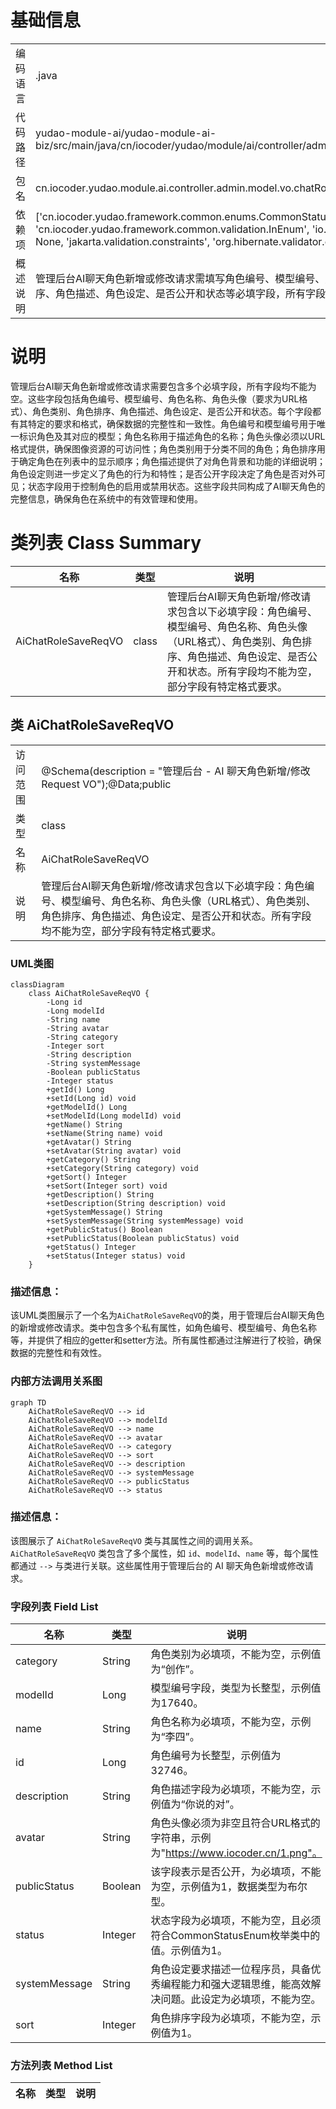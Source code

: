 # 基础信息

|      |      |
|------|------|
| 编码语言 | .java |
| 代码路径 | yudao-module-ai/yudao-module-ai-biz/src/main/java/cn/iocoder/yudao/module/ai/controller/admin/model/vo/chatRole/AiChatRoleSaveReqVO.java |
| 包名 | cn.iocoder.yudao.module.ai.controller.admin.model.vo.chatRole |
| 依赖项 | ['cn.iocoder.yudao.framework.common.enums.CommonStatusEnum', 'cn.iocoder.yudao.framework.common.validation.InEnum', 'io.swagger.v3.oas.annotations.media.Schema', None, 'jakarta.validation.constraints', 'org.hibernate.validator.constraints.URL'] |
| 概述说明 | 管理后台AI聊天角色新增或修改请求需填写角色编号、模型编号、角色名称、角色头像（URL格式）、角色类别、角色排序、角色描述、角色设定、是否公开和状态等必填字段，所有字段均不能为空，部分字段有特定格式要求。 |

# 说明

管理后台AI聊天角色新增或修改请求需要包含多个必填字段，所有字段均不能为空。这些字段包括角色编号、模型编号、角色名称、角色头像（要求为URL格式）、角色类别、角色排序、角色描述、角色设定、是否公开和状态。每个字段都有其特定的要求和格式，确保数据的完整性和一致性。角色编号和模型编号用于唯一标识角色及其对应的模型；角色名称用于描述角色的名称；角色头像必须以URL格式提供，确保图像资源的可访问性；角色类别用于分类不同的角色；角色排序用于确定角色在列表中的显示顺序；角色描述提供了对角色背景和功能的详细说明；角色设定则进一步定义了角色的行为和特性；是否公开字段决定了角色是否对外可见；状态字段用于控制角色的启用或禁用状态。这些字段共同构成了AI聊天角色的完整信息，确保角色在系统中的有效管理和使用。

# 类列表 Class Summary

| 名称   | 类型  | 说明 |
|-------|------|-------------|
| AiChatRoleSaveReqVO | class | 管理后台AI聊天角色新增/修改请求包含以下必填字段：角色编号、模型编号、角色名称、角色头像（URL格式）、角色类别、角色排序、角色描述、角色设定、是否公开和状态。所有字段均不能为空，部分字段有特定格式要求。 |



## 类 AiChatRoleSaveReqVO

|      |      |
|------|------|
| 访问范围 | @Schema(description = "管理后台 - AI 聊天角色新增/修改 Request VO");@Data;public |
| 类型 | class |
| 名称 | AiChatRoleSaveReqVO |
| 说明 | 管理后台AI聊天角色新增/修改请求包含以下必填字段：角色编号、模型编号、角色名称、角色头像（URL格式）、角色类别、角色排序、角色描述、角色设定、是否公开和状态。所有字段均不能为空，部分字段有特定格式要求。 |


### UML类图

```mermaid
classDiagram
    class AiChatRoleSaveReqVO {
        -Long id
        -Long modelId
        -String name
        -String avatar
        -String category
        -Integer sort
        -String description
        -String systemMessage
        -Boolean publicStatus
        -Integer status
        +getId() Long
        +setId(Long id) void
        +getModelId() Long
        +setModelId(Long modelId) void
        +getName() String
        +setName(String name) void
        +getAvatar() String
        +setAvatar(String avatar) void
        +getCategory() String
        +setCategory(String category) void
        +getSort() Integer
        +setSort(Integer sort) void
        +getDescription() String
        +setDescription(String description) void
        +getSystemMessage() String
        +setSystemMessage(String systemMessage) void
        +getPublicStatus() Boolean
        +setPublicStatus(Boolean publicStatus) void
        +getStatus() Integer
        +setStatus(Integer status) void
    }
```

### 描述信息：
该UML类图展示了一个名为`AiChatRoleSaveReqVO`的类，用于管理后台AI聊天角色的新增或修改请求。类中包含多个私有属性，如角色编号、模型编号、角色名称等，并提供了相应的getter和setter方法。所有属性都通过注解进行了校验，确保数据的完整性和有效性。


### 内部方法调用关系图

```mermaid
graph TD
    AiChatRoleSaveReqVO --> id
    AiChatRoleSaveReqVO --> modelId
    AiChatRoleSaveReqVO --> name
    AiChatRoleSaveReqVO --> avatar
    AiChatRoleSaveReqVO --> category
    AiChatRoleSaveReqVO --> sort
    AiChatRoleSaveReqVO --> description
    AiChatRoleSaveReqVO --> systemMessage
    AiChatRoleSaveReqVO --> publicStatus
    AiChatRoleSaveReqVO --> status
```

### 描述信息：
该图展示了 `AiChatRoleSaveReqVO` 类与其属性之间的调用关系。`AiChatRoleSaveReqVO` 类包含了多个属性，如 `id`、`modelId`、`name` 等，每个属性都通过 `-->` 与类进行关联。这些属性用于管理后台的 AI 聊天角色新增或修改请求。

### 字段列表 Field List

| 名称  | 类型  | 说明 |
|-------|-------|------|
| category | String | 角色类别为必填项，不能为空，示例值为“创作”。 |
| modelId | Long | 模型编号字段，类型为长整型，示例值为17640。 |
| name | String | 角色名称为必填项，不能为空，示例为“李四”。 |
| id | Long | 角色编号为长整型，示例值为32746。 |
| description | String | 角色描述字段为必填项，不能为空，示例值为“你说的对”。 |
| avatar | String | 角色头像必须为非空且符合URL格式的字符串，示例为"https://www.iocoder.cn/1.png"。 |
| publicStatus | Boolean | 该字段表示是否公开，为必填项，不能为空，示例值为1，数据类型为布尔型。 |
| status | Integer | 状态字段为必填项，不能为空，且必须符合CommonStatusEnum枚举类中的值。示例值为1。 |
| systemMessage | String | 角色设定要求描述一位程序员，具备优秀编程能力和强大逻辑思维，能高效解决问题。此设定为必填项，不能为空。 |
| sort | Integer | 角色排序字段为必填项，不能为空，示例值为1。 |

### 方法列表 Method List

| 名称  | 类型  | 说明 |
|-------|-------|------|




